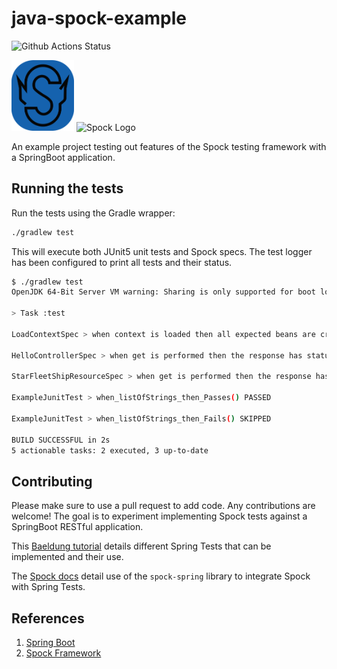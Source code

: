 # java-spock-example
![Github Actions Status](https://github.com/joseeliaschavez/java-spock-example/actions/workflows/gradle.yml/badge.svg?branch=develop&event=push)

<img  alt="Spock Logo" src="https://github.com/spockframework/spock/blob/master/docs/images/spock-main-logo.png?raw=true" width="100">
<img  alt="Spock Logo" src="https://spring.io/img/projects/spring-boot.svg" width="100">

An example project testing out features of the Spock testing framework with a SpringBoot application.

## Running the tests

Run the tests using the Gradle wrapper:
```bash
./gradlew test
```

This will execute both JUnit5 unit tests and Spock specs. The test logger has been configured to print 
all tests and their status.

```bash
$ ./gradlew test
OpenJDK 64-Bit Server VM warning: Sharing is only supported for boot loader classes because bootstrap classpath has been appended

> Task :test

LoadContextSpec > when context is loaded then all expected beans are created PASSED

HelloControllerSpec > when get is performed then the response has status 200 and content is 'Hello world!' PASSED

StarFleetShipResourceSpec > when get is performed then the response has status 200 and content is list of strings PASSED

ExampleJunitTest > when_listOfStrings_then_Passes() PASSED

ExampleJunitTest > when_listOfStrings_then_Fails() SKIPPED

BUILD SUCCESSFUL in 2s
5 actionable tasks: 2 executed, 3 up-to-date
```

## Contributing

Please make sure to use a pull request to add code. Any contributions are welcome!
The goal is to experiment implementing Spock tests against a SpringBoot RESTful application.

This [Baeldung tutorial](https://www.baeldung.com/spring-boot-testing) details different Spring Tests that can be 
implemented and their use.

The [Spock docs](https://spockframework.org/spock/docs/2.3/modules.html#_spring_module) detail use of the 
`spock-spring` library to integrate Spock with Spring Tests.

## References

1. [Spring Boot](https://github.com/spring-projects/spring-boot) 
2. [Spock Framework](https://github.com/spockframework/spock)

